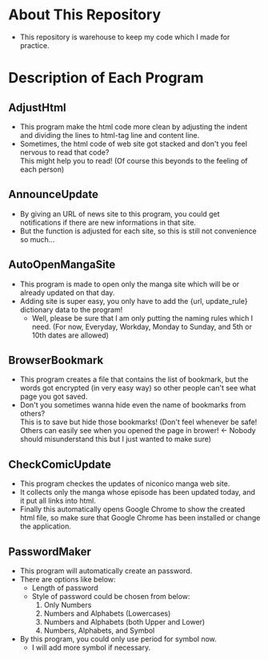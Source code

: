 # About This Repository
- This repository is warehouse to keep my code which I made for practice.

# Description of Each Program

## AdjustHtml
- This program make the html code more clean by adjusting the indent and dividing the lines to html-tag line and content line.
- Sometimes, the html code of web site got stacked and don't you feel nervous to read that code?<br>This might help you to read! (Of course this beyonds to the feeling of each person)

## AnnounceUpdate
- By giving an URL of news site to this program, you could get notifications if there are new informations in that site.
- But the function is adjusted for each site, so this is still not convenience so much...

## AutoOpenMangaSite
- This program is made to open only the manga site which will be or already updated on that day.
- Adding site is super easy, you only have to add the {url, update_rule} dictionary data to the program!
  - Well, please be sure that I am only putting the naming rules which I need. (For now, Everyday, Workday, Monday to Sunday, and 5th or 10th dates are allowed)

## BrowserBookmark
- This program creates a file that contains the list of bookmark, but the words got encrypted (in very easy way) so other people can't see what page you got saved.
- Don't you sometimes wanna hide even the name of bookmarks from others?<br>This is to save but hide those bookmarks! (Don't feel whenever be safe! Others can easily see when you opened the page in brower! <- Nobody should misunderstand this but I just wanted to make sure)

## CheckComicUpdate
- This program checkes the updates of niconico manga web site.
- It collects only the manga whose episode has been updated today, and it put all links into html.
- Finally this automatically opens Google Chrome to show the created html file, so make sure that Google Chrome has been installed or change the application.

## PasswordMaker
- This program will automatically create an password.
- There are options like below:
  - Length of password
  - Style of password could be chosen from below:
    1. Only Numbers
    2. Numbers and Alphabets (Lowercases)
    3. Numbers and Alphabets (both Upper and Lower)
    4. Numbers, Alphabets, and Symbol
- By this program, you could only use period for symbol now.
  - I will add more symbol if necessary.


